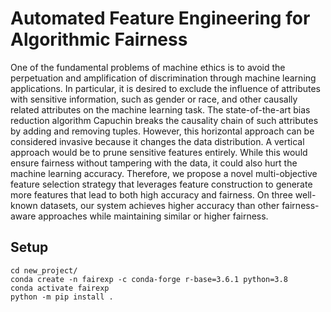 # Automated Feature Engineering for Algorithmic Fairness

One of the fundamental problems of machine ethics is to avoid the perpetuation and amplification of discrimination through machine learning applications. In particular, it is desired to exclude the influence of attributes with sensitive information, such as gender or race, and other causally related attributes on the machine learning task. The state-of-the-art bias reduction algorithm Capuchin breaks the causality chain of such attributes by adding and removing tuples. However, this horizontal approach can be considered invasive because it changes the data distribution. A vertical approach would be to prune sensitive features entirely. While this would ensure fairness without tampering with the data, it could also hurt the machine learning accuracy. Therefore, we propose a novel multi-objective feature selection strategy that leverages feature construction to generate more features that lead to both high accuracy and fairness. On three well-known datasets, our system achieves higher accuracy than other fairness-aware approaches while maintaining similar or higher fairness.

## Setup 
```
cd new_project/
conda create -n fairexp -c conda-forge r-base=3.6.1 python=3.8
conda activate fairexp
python -m pip install .
```

